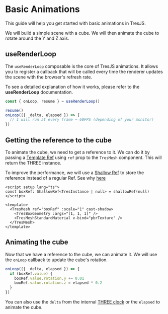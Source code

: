 # Basic Animations

This guide will help you get started with basic animations in TresJS.

We will build a simple scene with a cube. We will then animate the cube to rotate around the Y and Z axis.

<StackBlitzEmbed projectId="tresjs-basic-animations" />

## useRenderLoop

The `useRenderLoop` composable is the core of TresJS animations. It allows you to register a callback that will be called every time the renderer updates the scene with the browser's refresh rate.

To see a detailed explanation of how it works, please refer to the **useRenderLoop** documentation.

```ts
const { onLoop, resume } = useRenderLoop()

resume()
onLoop(({ _delta, elapsed }) => {
  // I will run at every frame ~ 60FPS (depending of your monitor)
})
```

## Getting the reference to the cube

To animate the cube, we need to get a reference to it. We can do it by passing a [Template Ref](https://vuejs.org/guide/essentials/template-refs.html) using `ref` prop to the `TresMesh` component. This will return the THREE instance.

To improve the performance, we will use a [Shallow Ref](https://v3.vuejs.org/guide/reactivity-fundamentals.html#shallow-reactivity) to store the reference instead of a regular Ref. See why [here](../advanced/caveats.md#reactivity)

```vue
<script setup lang="ts">
const boxRef: ShallowRef<TresInstance | null> = shallowRef(null)
</script>

<template>
  <TresMesh ref="boxRef" :scale="1" cast-shadow>
    <TresBoxGeometry :args="[1, 1, 1]" />
    <TresMeshStandardMaterial v-bind="pbrTexture" />
  </TresMesh>
</template>
```

## Animating the cube

Now that we have a reference to the cube, we can animate it. We will use the `onLoop` callback to update the cube's rotation.

```ts
onLoop(({ _delta, elapsed }) => {
  if (boxRef.value) {
    boxRef.value.rotation.y += 0.01
    boxRef.value.rotation.z = elapsed * 0.2
  }
})
```

You can also use the `delta` from the internal [THREE clock](https://threejs.org/docs/?q=clock#api/en/core/Clock) or the `elapsed` to animate the cube.
